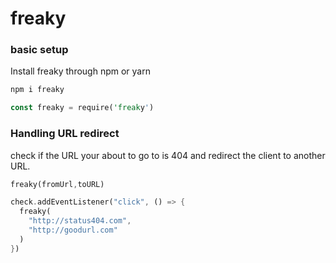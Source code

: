 # freaky
### basic setup

Install freaky through npm or yarn

```rust
npm i freaky
```
```rust
const freaky = require('freaky')
```

### Handling URL redirect

check if the URL your about to go to is 404 and redirect the client to another URL.

```rust
freaky(fromUrl,toURL)
```


```rust
check.addEventListener("click", () => {
  freaky(
    "http://status404.com",
    "http://goodurl.com"
  )
})
```
